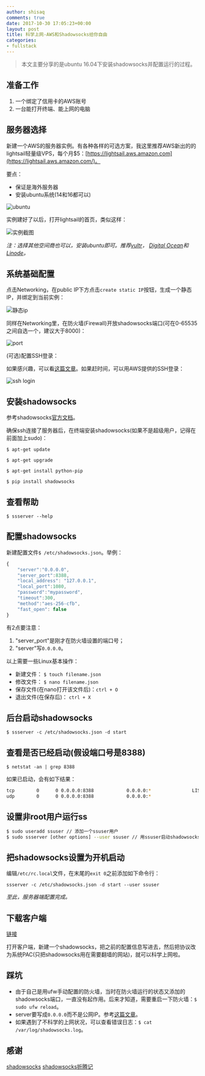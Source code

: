 ```yaml
---
author: shisaq
comments: true
date: 2017-10-30 17:05:23+00:00
layout: post
title: 科学上网-AWS和Shadowsocks给你自由
categories:
- fullstack
---
```


> 本文主要分享的是ubuntu 16.04下安装shadowsocks并配置运行的过程。

## 准备工作

1. 一个绑定了信用卡的AWS账号
2. 一台能打开终端、能上网的电脑

## 服务器选择

新建一个AWS的服务器实例。有各种各样的可选方案，我这里推荐AWS新出的的lightsail轻量级VPS，每个月$5：[https://lightsail.aws.amazon.com](https://lightsail.aws.amazon.com/)。

要点：

 * 保证是海外服务器
 * 安装ubuntu系统(14和16都可以)

![ubuntu](https://i.loli.net/2017/11/01/59f912ff110a3.png)

实例建好了以后，打开lightsail的首页，类似这样：

![实例截图](https://i.loli.net/2017/11/01/59f90f9bd2e3e.png)

_注：选择其他空间商也可以，安装ubuntu即可。推荐[vultr](https://vultr.com)， [Digital Ocean](https://www.digitalocean.com/)和[Linode](https://www.linode.com/)。_

## 系统基础配置

点击Networking，在public IP下方点击`create static IP`按钮，生成一个静态IP，并绑定到当前实例：

![静态ip](https://i.loli.net/2017/11/01/59f913388def0.png)

同样在Networking里，在防火墙(Firewall)开放shadowsocks端口(可在0-65535之间自选一个，建议大于8000)：

![port](https://i.loli.net/2017/11/01/59f91445e754f.png)

(可选)配置SSH登录：

如果感兴趣，可以看[这篇文章](https://shisaq.github.io/fullstack/2017/09/14/how-to-setup-cpanel-ssh.html)。如果赶时间，可以用AWS提供的SSH登录：

![ssh login](https://i.loli.net/2017/11/01/59f9162890265.png)

## 安装shadowsocks

参考shadowsocks[官方文档](https://github.com/shadowsocks/shadowsocks/wiki/Shadowsocks-%E4%BD%BF%E7%94%A8%E8%AF%B4%E6%98%8E)。

确保ssh连接了服务器后，在终端安装shadowsocks(如果不是超级用户，记得在前面加上sudo)：

`$ apt-get update`

`$ apt-get upgrade`

`$ apt-get install python-pip`

`$ pip install shadowsocks`

## 查看帮助

`$ ssserver --help`

## 配置shadowsocks

新建配置文件`$ /etc/shadowsocks.json`。举例：

```javascript
{
    "server":"0.0.0.0",
    "server_port":8388,
    "local_address": "127.0.0.1",
    "local_port":1080,
    "password":"mypassword",
    "timeout":300,
    "method":"aes-256-cfb",
    "fast_open": false
}
```

有2点要注意：

1. "server_port"是刚才在防火墙设置的端口号；
2. "server"写`0.0.0.0`。

以上需要一些Linux基本操作：

 * 新建文件： `$ touch filename.json`
 * 修改文件： `$ nano filename.json`
 * 保存文件(在nano打开该文件后)：`ctrl + O`
 * 退出文件(在保存后)： `ctrl + X`

## 后台启动shadowsocks

`$ ssserver -c /etc/shadowsocks.json -d start`

## 查看是否已经启动(假设端口号是8388)

`$ netstat -an | grep 8388`

如果已启动，会有如下结果：

```bash
tcp        0      0 0.0.0.0:8388            0.0.0.0:*               LISTEN
udp        0      0 0.0.0.0:8388            0.0.0.0:*
```

## 设置非root用户运行ss

```bash
$ sudo useradd ssuser // 添加一个ssuser用户
$ sudo ssserver [other options] --user ssuser // 用ssuser启动shadowsocks
```

## 把shadowsocks设置为开机启动

编辑`/etc/rc.local`文件，在末尾的`exit 0`之前添加如下命令行：

`ssserver -c /etc/shadowsocks.json -d start --user ssuser`

*至此，服务器端配置完成。*

## 下载客户端

[链接](https://sourceforge.net/projects/shadowsocksgui/files/dist/)

打开客户端，新建一个shadowsocks，把之前的配置信息写进去，然后把协议改为系统PAC(只把shadowsocks用在需要翻墙的网站)，就可以科学上网啦。

## 踩坑

* 由于自己是用ufw手动配置的防火墙，当时在防火墙运行的状态又添加的shadowsocks端口，一直没有起作用。后来才知道，需要重启一下防火墙：`$ sudo ufw reload`。
* server要写成`0.0.0.0`而不是公网IP。参考[这篇文章](https://github.com/shadowsocks/shadowsocks/issues/298)。
* 如果遇到了不科学的上网状况，可以查看错误日志：`$ cat /var/log/shadowsocks.log`。

## 感谢

[shadowsocks](https://shadowsocks.org/)
[shadowsocks折腾记](https://thief.one/2017/02/22/Shadowsocks%E6%8A%98%E8%85%BE%E8%AE%B0/)
